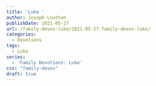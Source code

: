 ```yaml
---
title: 'Luke '
author: Joseph Louthan
publishDate: 2021-05-27
url: /family-devos-luke/2021-05-27-family-devos-luke/
categories:
  - Devotions
tags:
  - Luke
series:
  - 'Family Devotions: Luke'
css: "family-devos"
draft: true
---
```

